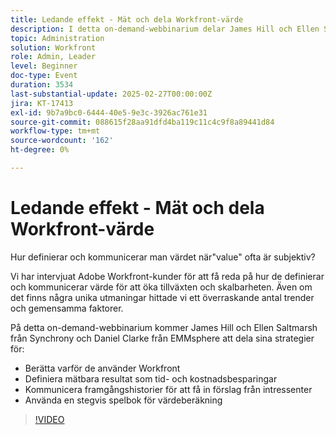 ```yaml
---
title: Ledande effekt - Mät och dela Workfront-värde
description: I detta on-demand-webbinarium delar James Hill och Ellen Saltmarsh från Synchrony och Daniel Clarke från EMMsphere sina strategier för att uttrycka varför de ska anta Workfront, definiera mätbara resultat som tids- och kostnadsbesparingar, kommunicera framgångshistorier för att få in förslag från intressenter och använda en stegvis spelbok för att skapa värde.
topic: Administration
solution: Workfront
role: Admin, Leader
level: Beginner
doc-type: Event
duration: 3534
last-substantial-update: 2025-02-27T00:00:00Z
jira: KT-17413
exl-id: 9b7a9bc0-6444-40e5-9e3c-3926ac761e31
source-git-commit: 088615f28aa91dfd4ba119c11c4c9f8a89441d84
workflow-type: tm+mt
source-wordcount: '162'
ht-degree: 0%

---
```


# Ledande effekt - Mät och dela Workfront-värde

Hur definierar och kommunicerar man värdet när&quot;value&quot; ofta är subjektiv?

Vi har intervjuat Adobe Workfront-kunder för att få reda på hur de definierar och kommunicerar värde för att öka tillväxten och skalbarheten. Även om det finns några unika utmaningar hittade vi ett överraskande antal trender och gemensamma faktorer.

På detta on-demand-webbinarium kommer James Hill och Ellen Saltmarsh från Synchrony och Daniel Clarke från EMMsphere att dela sina strategier för:

* Berätta varför de använder Workfront
* Definiera mätbara resultat som tid- och kostnadsbesparingar
* Kommunicera framgångshistorier för att få in förslag från intressenter
* Använda en stegvis spelbok för värdeberäkning

>[!VIDEO](https://video.tv.adobe.com/v/3447501/?learn=on)
